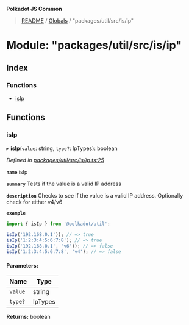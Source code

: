 **Polkadot JS Common**

> [README](../README.md) / [Globals](../globals.md) / "packages/util/src/is/ip"

# Module: "packages/util/src/is/ip"

## Index

### Functions

* [isIp](_packages_util_src_is_ip_.md#isip)

## Functions

### isIp

▸ **isIp**(`value`: string, `type?`: IpTypes): boolean

*Defined in [packages/util/src/is/ip.ts:25](https://github.com/polkadot-js/common/blob/13ae8665/packages/util/src/is/ip.ts#L25)*

**`name`** isIp

**`summary`** Tests if the value is a valid IP address

**`description`** 
Checks to see if the value is a valid IP address. Optionally check for either v4/v6

**`example`** 
<BR>

```javascript
import { isIp } from '@polkadot/util';

isIp('192.168.0.1')); // => true
isIp('1:2:3:4:5:6:7:8'); // => true
isIp('192.168.0.1', 'v6')); // => false
isIp('1:2:3:4:5:6:7:8', 'v4'); // => false
```

#### Parameters:

Name | Type |
------ | ------ |
`value` | string |
`type?` | IpTypes |

**Returns:** boolean
